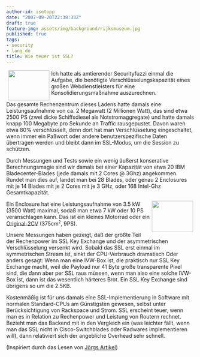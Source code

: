 ```yaml
---
author-id: isotopp
date: "2007-09-20T22:38:33Z"
draft: true
feature-img: assets/img/background/rijksmuseum.jpg
published: true
tags:
- security
- lang_de
title: Wie teuer ist SSL?
---
```

<!-- s9ymdb:1551 --><img width="110" height="80" style="float: left; border: 0px; padding-left: 5px; padding-right: 5px;" src="/uploads/notstrom.serendipityThumb.jpg" alt="" /> Ich hatte als amtierender Securityfuzzi einmal die Aufgabe, die benötigte Verschlüsselungskapazität eines großen Webdienstleisters für eine Konsolidierungsmaßnahme auszurechnen.

Das gesamte Rechenzentrum dieses Ladens hatte damals eine Leistungsaufnahme von ca. 2 Megawatt (2 Millionen Watt), das sind etwa 2500 PS (zwei dicke Schiffsdiesel als Notstromaggregate) und hatte damals knapp 100 Megabyte pro Sekunde an Traffic rausgepustet. Davon waren etwa 80% verschlüsselt, denn dort hat man Verschlüsselung eingeschaltet, wenn immer ein Paßwort oder andere benutzerspezifische Daten übertragen werden und bleibt dann im SSL-Modus, um die Session zu schützen.



Durch Messungen und Tests sowie ein wenig äußerst konserative Berechnungsmagie sind wir damals bei einer Kapazität von etwa 20 IBM Bladecenter-Blades (jede damals mit 2 Cores @ 3Ghz) angekommen. Rundet man dies auf, landet man bei 28 Blades, oder genau 2 Enclosures mit je 14 Blades mit je 2 Cores mit je 3 GHz, oder 168 Intel-Ghz Gesamtkapazität.

<a class='serendipity_image_link' href='http://flickr.com/photos/jmanners/220977724/'><!-- s9ymdb:4506 --><img width="110" height="83" style="float: right; border: 0px; padding-left: 5px; padding-right: 5px;" src="/uploads/2cv.serendipityThumb.jpg" alt="" /></a> Ein Enclosure hat eine Leistungsaufnahme von 3.5 kW (3500 Watt) maximal, sodaß man etwa 7 kW oder 10 PS veranschlagen kann. Das ist ein kleines Motorrad oder ein <a href="http://de.wikipedia.org/wiki/2CV">Original-2CV</a> (375cm<sup><small>2</small></sup>, 9PS).

Unsere Messungen haben gezeigt, daß der größte Teil der Rechenpower im SSL Key Exchange und der asymmetrischen Verschlüsselung versenkt wird. Sobald das SSL erst einmal im symmetrischen Stream ist, sinkt der CPU-Verbrauch dramatisch Oder anders gesagt: Wenn man eine IVW-Box ist, die praktisch nur SSL Key Exchange macht, weil die Payload nur 41 Byte große transparente Pixel sind, die dann aber per SSL raus müssen, wenn man also eine solche IVW-Box ist, dann ist das wesentlich härteres Brot. Ein SSL Key Exchange sind übrigens so um die 2.5KB. 

Kostenmäßig ist für uns damals eine SSL-Implementierung in Software mit normalen Standard-CPUs am Günstigsten gewesen, selbst unter Berücksichtigung von Rackspace und Strom. SSL erscheint teuer, wenn man es in Relation zu Rechenpower und Leistung von Routern rechnet. Bezieht man das Backend mit in den Vergleich ein (was leichter fällt, wenn man das SSL nicht in Cisco-Switchblades oder Radwares implementieren will), dann relativiert sich der angebliche Overhead sehr schnell.

(Inspiriert durch das Lesen von <a href="http://www.c0t0d0s0.org/archives/3497-The-need-for-cryptography-everywhere.html">Jörgs Artikel</a>)
